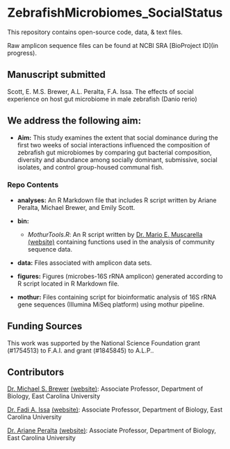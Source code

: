 # ZebrafishMicrobiomes_SocialStatus

This repository contains open-source code, data, & text files.

Raw amplicon sequence files can be found at NCBI SRA [BioProject ID](in progress).

## Manuscript submitted
Scott, E. M.S. Brewer, A.L. Peralta, F.A. Issa. The effects of social experience on host gut microbiome in male zebrafish (Danio rerio)

## We address the following aim:

* **Aim:** This study examines the extent that social dominance during the first two weeks of social interactions influenced the composition of zebrafish gut microbiomes by comparing gut bacterial composition, diversity and abundance among socially dominant, submissive, social isolates, and control group-housed communal fish.

### Repo Contents

* **analyses:** An R Markdown file that includes R script written by Ariane Peralta, Michael Brewer, and Emily Scott.

* **bin:** 
	* *MothurTools.R*: An R script written by [Dr. Mario E. Muscarella](Mario.E.Muscarella@gmail.com) [(website)](https://muscarellalab.github.io/) containing functions used in the analysis of community sequence data.

* **data:** Files associated with amplicon data sets. 

* **figures:** Figures (microbes-16S rRNA amplicon) generated according to R script located in R Markdown file.

* **mothur:** Files containing script for bioinformatic analysis of 16S rRNA gene sequences (Illumina MiSeq platform) using mothur pipeline.

## Funding Sources
This work was supported by the National Science Foundation grant (#1754513) to F.A.I. and grant (#1845845) to A.L.P..

## Contributors

[Dr. Michael S. Brewer](brewerm14@ecu.edu) [(website)](http://brewerlab.weebly.com/): Associate Professor, Department of Biology, East Carolina University

[Dr. Fadi A. Issa](issaf14@ecu.edu) [(website)](http://myweb.ecu.edu/issaf14/Index.html): Associate Professor, Department of Biology, East Carolina University

[Dr. Ariane Peralta](mailto:peraltaa@ecu.edu) [(website)](http://www.peraltalab.com): Associate Professor, Department of Biology, East Carolina University

